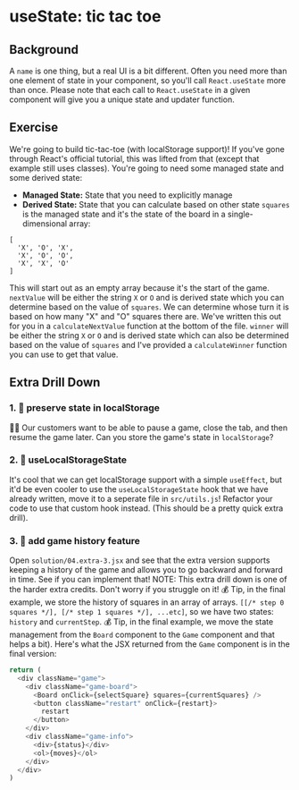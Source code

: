 # useState: tic tac toe
## Background
A `name` is one thing, but a real UI is a bit different. Often you need more
than one element of state in your component, so you'll call `React.useState`
more than once. Please note that each call to `React.useState` in a given
component will give you a unique state and updater function.
## Exercise
We're going to build tic-tac-toe (with localStorage support)! If you've gone
through React's official tutorial, this was lifted from that (except that
example still uses classes).
You're going to need some managed state and some derived state:
- **Managed State:** State that you need to explicitly manage
- **Derived State:** State that you can calculate based on other state
`squares` is the managed state and it's the state of the board in a
single-dimensional array:
```
[
  'X', 'O', 'X',
  'X', 'O', 'O',
  'X', 'X', 'O'
]
```
This will start out as an empty array because it's the start of the game.
`nextValue` will be either the string `X` or `O` and is derived state which you
can determine based on the value of `squares`. We can determine whose turn it is
based on how many "X" and "O" squares there are. We've written this out for you
in a `calculateNextValue` function at the bottom of the file.
`winner` will be either the string `X` or `O` and is derived state which can
also be determined based on the value of `squares` and I've provided a
`calculateWinner` function you can use to get that value.
## Extra Drill Down
### 1. 💯 preserve state in localStorage
👨‍💼 Our customers want to be able to pause a game, close the tab, and then resume
the game later. Can you store the game's state in `localStorage`?
### 2. 💯 useLocalStorageState
It's cool that we can get localStorage support with a simple `useEffect`, but
it'd be even cooler to use the `useLocalStorageState` hook that we have already
written, move it to a seperate file in `src/utils.js`!
Refactor your code to use that custom hook instead. (This should be a pretty
quick extra drill).
### 3. 💯 add game history feature
Open `solution/04.extra-3.jsx` and see that the extra version supports keeping
 a history of the game and allows you to go backward and forward in time. See 
 if you can implement that!
NOTE: This extra drill down is one of the harder extra credits. Don't worry if you
struggle on it!
💰 Tip, in the final example, we store the history of squares in an array of
arrays. `[[/* step 0 squares */], [/* step 1 squares */], ...etc]`, so we have
two states: `history` and `currentStep`.
💰 Tip, in the final example, we move the state management from the `Board`
component to the `Game` component and that helps a bit). Here's what the JSX
returned from the `Game` component is in the final version:
```javascript
return (
  <div className="game">
    <div className="game-board">
      <Board onClick={selectSquare} squares={currentSquares} />
      <button className="restart" onClick={restart}>
        restart
      </button>
    </div>
    <div className="game-info">
      <div>{status}</div>
      <ol>{moves}</ol>
    </div>
  </div>
)
```